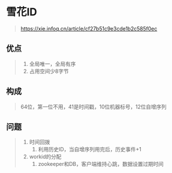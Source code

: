 # 雪花ID

> https://xie.infoq.cn/article/cf27b51c9e3cde1b2c585f0ec

## 优点

> 1. 全局唯一，全局有序
> 2. 占用空间少8字节

## 构成

> 64位，第一位不用，41是时间戳，10位机器标号，12位自增序列

## 问题

> 1. 时间回拨
>    1. 利用历史ID，当自增序列用完后，历史事件+1
> 2. workid的分配
>    1. zookeeper和DB，客户端维持心跳，数据设置过期时间





